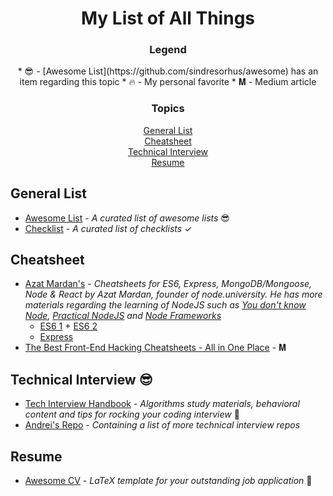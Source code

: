 <h1 align="center">My List of All Things</h1>

<div align="center">
<h3>Legend</h3>
* 😎 - [Awesome List](https://github.com/sindresorhus/awesome) has an item regarding this topic
* 🔥 - My personal favorite
* 𝐌 - Medium article
<h3>Topics</h3>
<a href="#general-list">General List</a>
<br>
<a href="#cheatsheet">Cheatsheet</a>
<br>
<a href="#technical-interview">Technical Interview</a>
<br>
<a href="#resume">Resume</a>
<br>
</div>

## General List
* [Awesome List](https://github.com/sindresorhus/awesome) - *A curated list of awesome lists* 😎
* [Checklist](https://github.com/huyingjie/Checklist-Checklist) - *A curated list of checklists* ✓

## Cheatsheet
* [Azat Mardan's](https://github.com/azat-co/cheatsheets) - *Cheatsheets for ES6, Express, MongoDB/Mongoose, Node & React by Azat Mardan, founder of node.university. He has more materials regarding the learning of NodeJS such as [You don't know Node](https://github.com/azat-co/you-dont-know-node), [Practical NodeJS](https://github.com/azat-co/practicalnode) and [Node Frameworks](http://nodeframework.com)*
    * [ES6 1](cheatsheet/es6-1-azat.png) + [ES6 2](cheatsheet/es6-1-azat.png)
    * [Express](cheatsheet/express-azat.pdf)
* [The Best Front-End Hacking Cheatsheets - All in One Place](https://medium.freecodecamp.org/modern-frontend-hacking-cheatsheets-df9c2566c72a) - 𝐌

## Technical Interview 😎
* [Tech Interview Handbook](https://github.com/yangshun/tech-interview-handbook) - *Algorithms study materials, behavioral content and tips for rocking your coding interview* 💯
* [Andrei's Repo](https://github.com/andreis/interview) - *Containing a list of more technical interview repos*

## Resume
* [Awesome CV](https://github.com/posquit0/Awesome-CV) - *LaTeX template for your outstanding job application* 📄
